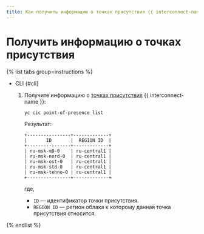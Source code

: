 ```yaml
---
title: Как получить информацию о точках присутствия {{ interconnect-name }}
---
```


# Получить информацию о точках присутствия

{% list tabs group=instructions %}

- CLI {#cli}

  1. Получите информацию о [точках присутствия](../concepts/pops.md) {{ interconnect-name }}:

      ```bash
      yc cic point-of-presence list
      ```

      Результат:

      ```text
      +----------------+-------------+
      |       ID       |  REGION ID  |
      +----------------+-------------+
      | ru-msk-m9-0    | ru-central1 |
      | ru-msk-nord-0  | ru-central1 |
      | ru-msk-ost-0   | ru-central1 |
      | ru-msk-std-0   | ru-central1 |
      | ru-msk-tehno-0 | ru-central1 |
      +----------------+-------------+
      ```

      где,
      * `ID` — идентификатор точки присутствия.
      * `REGION ID` — регион облака к которому данная точка присутствия относится.

{% endlist %}

